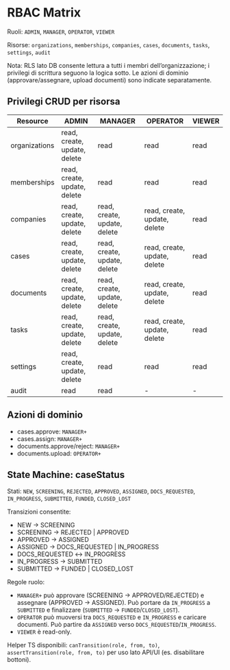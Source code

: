 # RBAC Matrix

Ruoli: `ADMIN`, `MANAGER`, `OPERATOR`, `VIEWER`

Risorse: `organizations`, `memberships`, `companies`, `cases`, `documents`, `tasks`, `settings`, `audit`

Nota: RLS lato DB consente lettura a tutti i membri dell’organizzazione; i privilegi di scrittura seguono la logica sotto. Le azioni di dominio (approvare/assegnare, upload documenti) sono indicate separatamente.

## Privilegi CRUD per risorsa

| Resource       | ADMIN                    | MANAGER                  | OPERATOR                 | VIEWER          |
|----------------|--------------------------|--------------------------|--------------------------|-----------------|
| organizations  | read, create, update, delete | read                     | read                     | read            |
| memberships    | read, create, update, delete | read                     | read                     | read            |
| companies      | read, create, update, delete | read, create, update, delete | read, create, update, delete | read            |
| cases          | read, create, update, delete | read, create, update, delete | read, create, update, delete | read            |
| documents      | read, create, update, delete | read, create, update, delete | read, create, update, delete | read            |
| tasks          | read, create, update, delete | read, create, update, delete | read, create, update, delete | read            |
| settings       | read, create, update, delete | read                     | read                     | read            |
| audit          | read                      | read                      | -                        | -               |

## Azioni di dominio

- cases.approve: `MANAGER+`
- cases.assign: `MANAGER+`
- documents.approve/reject: `MANAGER+`
- documents.upload: `OPERATOR+`

## State Machine: caseStatus

Stati: `NEW`, `SCREENING`, `REJECTED`, `APPROVED`, `ASSIGNED`, `DOCS_REQUESTED`, `IN_PROGRESS`, `SUBMITTED`, `FUNDED`, `CLOSED_LOST`

Transizioni consentite:
- NEW → SCREENING
- SCREENING → REJECTED | APPROVED
- APPROVED → ASSIGNED
- ASSIGNED → DOCS_REQUESTED | IN_PROGRESS
- DOCS_REQUESTED ↔ IN_PROGRESS
- IN_PROGRESS → SUBMITTED
- SUBMITTED → FUNDED | CLOSED_LOST

Regole ruolo:
- `MANAGER+` può approvare (SCREENING → APPROVED/REJECTED) e assegnare (APPROVED → ASSIGNED). Può portare da `IN_PROGRESS` a `SUBMITTED` e finalizzare (`SUBMITTED` → `FUNDED`/`CLOSED_LOST`).
- `OPERATOR` può muoversi tra `DOCS_REQUESTED` e `IN_PROGRESS` e caricare documenti. Può partire da `ASSIGNED` verso `DOCS_REQUESTED`/`IN_PROGRESS`.
- `VIEWER` è read-only.

Helper TS disponibili: `canTransition(role, from, to)`, `assertTransition(role, from, to)` per uso lato API/UI (es. disabilitare bottoni).